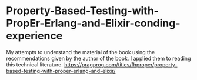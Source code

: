 # Property-Based-Testing-with-PropEr-Erlang-and-Elixir-conding-experience
My attempts to understand the material of the book using the recommendations given by the author of the book. I applied them to reading this technical literature. https://pragprog.com/titles/fhproper/property-based-testing-with-proper-erlang-and-elixir/
